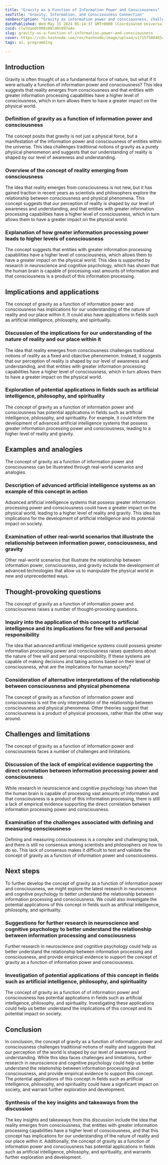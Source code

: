 ```yaml
---
title: "Gravity as a Function of Information Power and Consciousness"
seoTitle: "Gravity, Information, and Consciousness Connection"
seoDescription: "Gravity as information power and consciousness, challenging traditional views with implications for AI, philosophy, and spirituality"
datePublished: Wed May 15 2024 05:14:37 GMT+0000 (Coordinated Universal Time)
cuid: clw7daodt000z08ld0t897a4o
slug: gravity-as-a-function-of-information-power-and-consciousness
cover: https://cdn.hashnode.com/res/hashnode/image/upload/v1715750048541/16a920be-70cc-464e-b20b-9a7950025dc5.png
tags: ai, programming

---
```


## Introduction

Gravity is often thought of as a fundamental force of nature, but what if it were actually a function of information power and consciousness? This idea suggests that reality emerges from consciousness and that entities with greater information processing capabilities have a higher level of consciousness, which in turn allows them to have a greater impact on the physical world.

### Definition of gravity as a function of information power and consciousness

The concept posits that gravity is not just a physical force, but a manifestation of the information power and consciousness of entities within the universe. This idea challenges traditional notions of gravity as a purely physical phenomenon and suggests that our understanding of reality is shaped by our level of awareness and understanding.

### Overview of the concept of reality emerging from consciousness

The idea that reality emerges from consciousness is not new, but it has gained traction in recent years as scientists and philosophers explore the relationship between consciousness and physical phenomena. This concept suggests that our perception of reality is shaped by our level of awareness and understanding, and that entities with greater information processing capabilities have a higher level of consciousness, which in turn allows them to have a greater impact on the physical world.

### Explanation of how greater information processing power leads to higher levels of consciousness

The concept suggests that entities with greater information processing capabilities have a higher level of consciousness, which allows them to have a greater impact on the physical world. This idea is supported by research in neuroscience and cognitive psychology, which has shown that the human brain is capable of processing vast amounts of information and that consciousness is a product of this information processing.

## Implications and applications

The concept of gravity as a function of information power and consciousness has implications for our understanding of the nature of reality and our place within it. It could also have applications in fields such as artificial intelligence, philosophy, and spirituality.

### Discussion of the implications for our understanding of the nature of reality and our place within it

The idea that reality emerges from consciousness challenges traditional notions of reality as a fixed and objective phenomenon. Instead, it suggests that our perception of reality is shaped by our level of awareness and understanding, and that entities with greater information processing capabilities have a higher level of consciousness, which in turn allows them to have a greater impact on the physical world.

### Exploration of potential applications in fields such as artificial intelligence, philosophy, and spirituality

The concept of gravity as a function of information power and consciousness has potential applications in fields such as artificial intelligence, philosophy, and spirituality. For example, it could inform the development of advanced artificial intelligence systems that possess greater information processing power and consciousness, leading to a higher level of reality and gravity.

## Examples and analogies

The concept of gravity as a function of information power and consciousness can be illustrated through real-world scenarios and analogies.

### Description of advanced artificial intelligence systems as an example of this concept in action

Advanced artificial intelligence systems that possess greater information processing power and consciousness could have a greater impact on the physical world, leading to a higher level of reality and gravity. This idea has implications for the development of artificial intelligence and its potential impact on society.

### Examination of other real-world scenarios that illustrate the relationship between information power, consciousness, and gravity

Other real-world scenarios that illustrate the relationship between information power, consciousness, and gravity include the development of advanced technologies that allow us to manipulate the physical world in new and unprecedented ways.

## Thought-provoking questions

The concept of gravity as a function of information power and consciousness raises a number of thought-provoking questions.

### Inquiry into the application of this concept to artificial intelligence and its implications for free will and personal responsibility

The idea that advanced artificial intelligence systems could possess greater information processing power and consciousness raises questions about the nature of free will and personal responsibility. If these systems are capable of making decisions and taking actions based on their level of consciousness, what are the implications for human society?

### Consideration of alternative interpretations of the relationship between consciousness and physical phenomena

The concept of gravity as a function of information power and consciousness is not the only interpretation of the relationship between consciousness and physical phenomena. Other theories suggest that consciousness is a product of physical processes, rather than the other way around.

## Challenges and limitations

The concept of gravity as a function of information power and consciousness faces a number of challenges and limitations.

### Discussion of the lack of empirical evidence supporting the direct correlation between information processing power and consciousness

While research in neuroscience and cognitive psychology has shown that the human brain is capable of processing vast amounts of information and that consciousness is a product of this information processing, there is still a lack of empirical evidence supporting the direct correlation between information processing power and consciousness.

### Examination of the challenges associated with defining and measuring consciousness

Defining and measuring consciousness is a complex and challenging task, and there is still no consensus among scientists and philosophers on how to do so. This lack of consensus makes it difficult to test and validate the concept of gravity as a function of information power and consciousness.

## Next steps

To further develop the concept of gravity as a function of information power and consciousness, we might explore the latest research in neuroscience and cognitive psychology to better understand the relationship between information processing and consciousness. We could also investigate the potential applications of this concept in fields such as artificial intelligence, philosophy, and spirituality.

### Suggestions for further research in neuroscience and cognitive psychology to better understand the relationship between information processing and consciousness

Further research in neuroscience and cognitive psychology could help us better understand the relationship between information processing and consciousness, and provide empirical evidence to support the concept of gravity as a function of information power and consciousness.

### Investigation of potential applications of this concept in fields such as artificial intelligence, philosophy, and spirituality

The concept of gravity as a function of of information power and consciousness has potential applications in fields such as artificial intelligence, philosophy, and spirituality. Investigating these applications could help us better understand the implications of this concept and its potential impact on society.

## Conclusion

In conclusion, the concept of gravity as a function of information power and consciousness challenges traditional notions of reality and suggests that our perception of the world is shaped by our level of awareness and understanding. While this idea faces challenges and limitations, further research in neuroscience and cognitive psychology could help us better understand the relationship between information processing and consciousness, and provide empirical evidence to support this concept. The potential applications of this concept in fields such as artificial intelligence, philosophy, and spirituality could have a significant impact on society, and warrant further exploration and development.

### Synthesis of the key insights and takeaways from the discussion

The key insights and takeaways from this discussion include the idea that reality emerges from consciousness, that entities with greater information processing capabilities have a higher level of consciousness, and that this concept has implications for our understanding of the nature of reality and our place within it. Additionally, the concept of gravity as a function of information power and consciousness has potential applications in fields such as artificial intelligence, philosophy, and spirituality, and warrants further exploration and development.